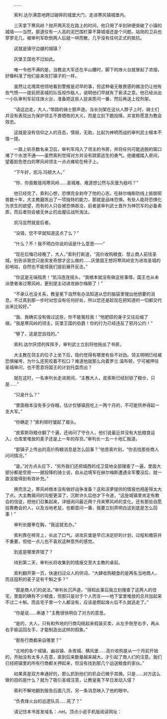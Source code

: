 　　……

　　索利.达尔满意地跨过破碎的城堡大门，走进寒风镇城堡内。

　　三天拿下寒风岭？抛开两天花在路上的时间，他只用了半刻钟便突破了小镇的城墙——当然，那道仅有一人高的泥巴围栏算不算城墙还是个问题。站岗的卫兵也寥寥无几，被审判军砍倒两人后就一哄而散，几乎没有任何正式的抵抗。

　　这就是镇守边疆的城镇？

　　灰堡王国也不过如此。

　　唯一令他不满的是，当教会大军还在半山腰时，脚下的烽火台就冒起了浓烟，好像料准了他们是来攻打镇子的一样。

　　虽然让北境其他领地看到警报是迟早的事，但这种毫无敬畏感的做法仍让他有些气愤——提前把圣城的队伍视作敌人，说明他们早就有了亵渎之意。他已经派出一小队审判军前往烽火台，准备把这些人捉来质问一番，然后再送上绞刑架。

　　“请这边走，大人，”带路的骑士颤声道。当长剑架在这伙人脖子上时，骑士们并没有表现出为保护领主不畏牺牲的大义，而是立刻下跪投降，并宣称愿意为教会效忠。

　　这就是没有信仰之人的丑态，懦弱，无助，比起为神明而战的审判武士根本不值一提。

　　一路上斩杀数名亲卫后，审判军闯入了领主的书房，并将任何可能逃脱的窗口堵了个水泄不通——虽然索利觉得对方并没有跳窗逃生的勇气。他缓缓踏入房间，望着脸色苍白的寒风岭领主一点点瘫软在椅子上。

　　“下午好，凯冯.玛顿大人。”

　　“你、你竟敢擅闯寒风岭……圣城难、难道想公然与灰堡为敌吗？”

　　他已经完了，索利心想，恐惧完全剥夺了他的心志。在赫尔梅斯防线上抵御邪兽数十年，大主教磨炼出了一项独特的能力，那就是品味恐惧。有些人能将恐惧化为求生的欲望，而有的人只会被恐惧吞没，前者是审判武士晋升为神罚军的必备素质，而后者则会被无休止的血腥征战所淘汰。

　　凯冯显然就是后者。

　　“没错，您不早就知道这点了么？”

　　“什么？不！我不明白你说的话是什么意思——”

　　“现在后悔已经晚了，大人，”索利打断道，“高价收购粮食、禁止商人前往圣城，别告诉我您只是突发奇想才这么做的……灰堡国王想将寒风岭变为进攻圣城的前哨站，自然也不能怪我们提前展开反击。”

　　“你这是无端指责！”凯冯连连摇头，“我根本就没有做这些事情，国王也从未派使者来过寒风岭，更别提主动进攻赫尔梅斯了！”

　　“不承认也没关系，教皇冕下自然有办法知道从您的脑袋里搜出他想要的消息，不过真到那一步时对您没有任何好处，所以您还是趁现在把知道的一切都交代出来比较好。”

　　“我、我确实没有做过这些，你不能冤枉我！”他肥硕的身子又往后缩了缩，“我是寒风岭的领主，灰堡王国的伯爵！你的行为已经违反了邪月公约！”

　　“够了，这是您自找的。”

　　索利.达尔厌烦的挥挥手，审判武士立刻将他拖出了书房。

　　大主教在领主的位子上坐下后，隐约觉得有哪里有些不对劲。领主明明已经被恐惧摧垮，为什么还死咬着不松口？难道他就那么向着罗兰.温布顿，宁可被押往圣城审问，也不愿意将国王的计划托盘而出？

　　就在这时，一名审判长走进房间，“主教大人，皮索斯已经封锁了粮仓，只是……”

　　“只是什么？”

　　“里面根本没有多少存粮，估计仅够镇民吃上一两个月的，不可能供养得起一支大军。”

　　“你确定？”索利顿时皱起了眉头。

　　“皮索斯将粮仓翻了个遍，还询问了守仓人，他们说最近并没有大批粮食运入，仓库里堆放的麦子还是上一年的存货。”审判长一五一十地汇报道。

　　“那镇子上传出的高价购粮消息是怎么回事？”他思索片刻，“你去找那些商人问问情况。”

　　“是。”对方点头应下，“另外我们还把城西的戍卫营地全部搜查了一遍，里面大部分都是空房——据投降的骑士说，自从边境军在赫尔梅斯遭遇全军覆没后，就一直没能得到有效补充。”

　　换而言之，寒风岭根本没有做好战争准备？这和洁萝提供的情报也相差得太大了点。大主教眉间的沟壑更深了，沉默许久后他才下令道，“这座城镇里肯定有教会的信徒，把他们召集起来，详细询问最近两个月来寒风岭的变化。还有那些自愿投靠教会的人，以及当地老鼠，也都盘问一番，我要立刻弄明白这到底是怎么回事！”

　　审判长握拳在胸，“我这就去办。”

　　索利靠在椅背上，长出了口气。进攻灰堡是早已决定好的计划，过程和缴获并不重要，但他一点儿也不喜欢这种意外的感觉。

　　到底是哪里弄错了？

　　待到第二天，审判长将收集到的情报交至大主教的桌前。

　　索利翻开第一页，快速扫过众人的供词，“大肆收购粮食的是两名当地商人，而且囤积的麦子足有千斛之多？”

　　“那是商人们的说法，”审判长沉声道，“得知此事后我立刻搜查了这两人的住宅，里面的确有不少粮食，但那只是对于个人而言——地下室里堆放的总共加起来不过二十斛。而且宅子里一个人都没有，应该是燃起烽火后不久就逃走了。”

　　“你是说……串通？”主教很快明白了对方的意思。

　　“是的，大人，只有和外地的行商勾结起来假装买卖，从左手倒至右手，再从右手偷运回左手，才能制造出这样的假象。”

　　“那些行商都来自哪里？”

　　“北地的各个城镇，幽谷镇、永夜城、横风堡……高价收购是从一个月前开始的，开始没有太多人在意，直到后来数量越来越大，才引起了商人们的注意。我们已经把镇里的所有行商都关押起来，但没有找到那几个运送粮食的家伙。”

　　如果真是双方串通好的，那么抓到他们的机会已微乎其微。只是……对方这么做的目的是什么？就为了吸引圣城注意，让教皇冕下早日发动入侵？

　　索利不解地翻到报告后面几页，另一条消息映入了他的眼中。

　　“负责烽火台的巡逻队员……死了？”

　　请记住本书首发域名：.net。顶点小说手机版阅读网址：
